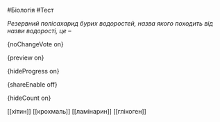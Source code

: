 #Біологія #Тест

*Резервний полісахарид бурих водоростей, назва якого походить від назви водорості, це –*

{noChangeVote on}

{preview on}

{hideProgress on}

{shareEnable off}

{hideCount on}

[[хітин]]
[[крохмаль]]
[[ламінарин]]
[[глікоген]]
